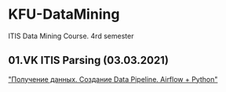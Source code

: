 # KFU-DataMining

ITIS Data Mining Course. 4rd semester

## 01.VK ITIS Parsing (03.03.2021) 
["Получение данных. Создание Data Pipeline. Airflow + Python"](https://docs.google.com/document/d/1fdLQF8wYNP7QsWmn_XMUUKtwHVecplRvjyRRro9yyqw/edit)
		
	
		
		
		
		
		
		
